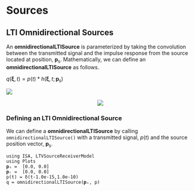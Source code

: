 # Sources

## LTI Omnidirectional Sources

An **omnidirectionalLTISource**  is parameterized by taking the convolution
between the transmitted signal and the impulse response from the source located at position, $\bm{p}_\mathrm{s}$. Mathematically, we can define an
**omnidirectionalLTISource** as follows.

$q(\bm{\xi},t)=p(t)*h(\bm{\xi},t;\,{\bm{p}_\mathrm{s}})$

![](https://raw.githubusercontent.com/NMSU-ISA/LTVSourceReceiverModel.jl/main/docs/src/assets/LTI_BD_source.png)

<p align="center">  <img src="https://raw.githubusercontent.com/NMSU-ISA/LTVSourceReceiverModel.jl/main/docs/src/assets/LTI_BD_primaryRef.png">  </p>

### Defining an LTI Omnidirectional Source
We can define a  **omnidirectionalLTISource** by calling `omnidirectionalLTISource()` with a transmitted signal, $p(t)$ and the source position vector, $\bm{p}_\mathrm{s}$.

```@example
using ISA, LTVSourceReceiverModel
using Plots
𝐩ₛ =  [0.0, 0.0]
𝐩ᵣ =  [0.0, 0.0]  
p(t) = δ(t-1.0e-15,1.0e-10)
q = omnidirectionalLTISource(𝐩ₛ, p)
```

